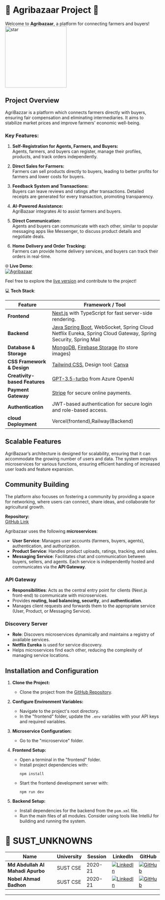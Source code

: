 # 🌾 Agribazaar Project 🌾
Welcome to **Agribazaar**, a platform for connecting farmers and buyers! 
<img src="https://github.com/md-abdullah-92/sust_unknowns_agribazaar/blob/master/Frontend/public/assets/logo.png" alt="star" style="height: 200px; width: 200px; "/> 

## Project Overview
AgriBazzar is a platform which connects farmers directly with buyers, ensuring fair compensation and eliminating intermediaries. It aims to stabilize market prices and improve farmers' economic well-being.

### Key Features:
1. **Self-Registration for Agents, Farmers, and Buyers:**  
   Agents, farmers, and buyers can register, manage their profiles, products, and track orders independently.

2. **Direct Sales for Farmers:**  
   Farmers can sell products directly to buyers, leading to better profits for farmers and lower costs for buyers.

3. **Feedback System and Transactions:**  
   Buyers can leave reviews and ratings after transactions. Detailed receipts are generated for every transaction, promoting transparency.

4. **AI-Powered Assistance:**  
   AgriBazaar integrates AI to assist farmers and buyers.

5. **Direct Communication:**  
   Agents and buyers can communicate with each other, similar to popular messaging apps like Messenger, to discuss product details and negotiate deals.

6. **Home Delivery and Order Tracking:**  
   Farmers can provide home delivery services, and buyers can track their orders in real-time.

🌐 **Live Demo**:  
[![Agribazaar](https://img.shields.io/badge/Agribazaar-Visit%20Now-brightgreen?style=for-the-badge&logo=vercel)](https://agribazaar.vercel.app/)

Feel free to explore the [live version](https://agribazaar.vercel.app/) and contribute to the project!


💻 **Tech Stack**:

| Feature                    | Framework / Tool                                                                 |
|----------------------------|---------------------------------------------------------------------------------|
| **Frontend**                | [Next.js](https://nextjs.org/) with TypeScript for fast server-side rendering.   |
| **Backend**                 | [Java Spring Boot](https://spring.io/projects/spring-boot/), WebSocket, Spring Cloud Netflix Eureka, Spring Cloud Gateway, Spring Security, Spring Mail |
| **Database & Storage**      | [MongoDB](https://www.mongodb.com/), [Firebase Storage](https://firebase.google.com/) (to store images) |
| **CSS Framework & Design**  | [Tailwind CSS](https://tailwindcss.com/), Design tool: [Canva](https://www.canva.com/) |
| **Creativity-based Features** | [GPT-3.5-turbo](https://azure.microsoft.com/en-us/services/openai/) from Azure OpenAI |
| **Payment Gateway**         | [Stripe](https://stripe.com/) for secure online payments.                       |
| **Authentication**          | JWT-based authentication for secure login and role-based access.                |
|**cloud Deployment**          | Vercel(frontend),Railway(Backend)

## Scalable Features
AgriBazaar’s architecture is designed for scalability, ensuring that it can accommodate the growing number of users and data. The system employs microservices for various functions, ensuring efficient handling of increased user loads and feature expansion.

## Community Building
The platform also focuses on fostering a community by providing a space for networking, where users can connect, share ideas, and collaborate for agricultural growth.

**Repository:**  
[GitHub Link](https://github.com/md-abdullah-92/sust_unknowns_agribazaar.git)

Agribazaar uses the following **microservices**:

- **User Service**: Manages user accounts (farmers, buyers, agents), authentication, and authorization.
- **Product Service**: Handles product uploads, ratings, tracking, and sales.
- **Messaging Service**: Facilitates chat and communication between buyers, sellers, and agents.
Each service is independently hosted and communicates via the **API Gateway**.

### API Gateway

- **Responsibilities**: Acts as the central entry point for clients (Next.js front-end) to communicate with microservices.
- Provides **routing, load balancing, security**, and **authentication**.
- Manages client requests and forwards them to the appropriate service (User, Product, or Messaging Service).
  
### Discovery Server

- **Role**: Discovers microservices dynamically and maintains a registry of available services.
- **Netflix Eureka** is used for service discovery.
- Helps microservices find each other, reducing the complexity of managing service locations.


## Installation and Configuration

1. **Clone the Project:**
   - Clone the project from the [GitHub Repository](https://github.com/md-abdullah-92/sust_unknowns_agribazaar.git).

2. **Configure Environment Variables:**
   - Navigate to the project's root directory.
   - In the "frontend" folder, update the `.env` variables with your API keys and required variables.

3. **Microservice Configuration:**
   - Go to the "microservice" folder.

4. **Frontend Setup:**
   - Open a terminal in the "frontend" folder.
   - Install project dependencies with:
     ```
     npm install
     ```
   - Start the frontend development server with:
     ```
     npm run dev
     ```

5. **Backend Setup:**
   - Install dependencies for the backend from the `pom.xml` file.
   - Run the main files of all modules. Consider using tools like IntelliJ for building and running the system.




 
# 🌟 SUST_UNKNOWNS

| **Name**                         | **University** | **Session** | **LinkedIn**                                                                                                               | **GitHub**                                                               |
|-----------------------------------|----------------|-------------|----------------------------------------------------------------------------------------------------------------------------|--------------------------------------------------------------------------|
| **Md Abdullah Al Mahadi Apurbo**  | SUST CSE       | 2020-21     | [![LinkedIn](https://img.shields.io/badge/LinkedIn-blue?logo=linkedin&style=for-the-badge)](https://www.linkedin.com/in/abdullah-al-mahadi-apurbo-88261b292//) | [![GitHub](https://img.shields.io/badge/GitHub-black?logo=github&style=for-the-badge)](https://github.com/md-abdullah-92)  |
| **Nobel Ahmad Badhon**            | SUST CSE       | 2020-21     | [![LinkedIn](https://img.shields.io/badge/LinkedIn-blue?logo=linkedin&style=for-the-badge)](https://www.linkedin.com/in/badhon-ahmad-5a5894225/)               | [![GitHub](https://img.shields.io/badge/GitHub-black?logo=github&style=for-the-badge)](https://github.com/BadhonAhmad)     |

---


